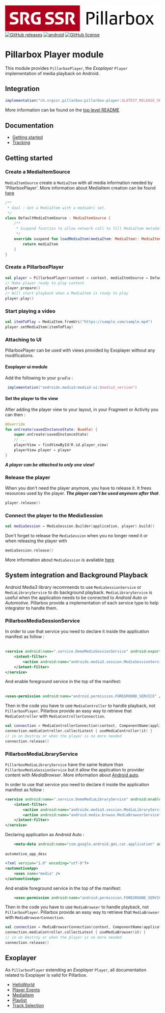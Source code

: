 [![Pillarbox logo](https://github.com/SRGSSR/pillarbox-apple/blob/main/docs/README-images/logo.jpg)](https://github.com/SRGSSR/pillarbox-android)
[![GitHub releases](https://img.shields.io/github/v/release/SRGSSR/pillarbox-android)](https://github.com/SRGSSR/pillarbox-android/releases)
[![android](https://img.shields.io/badge/android-21+-green)](https://github.com/SRGSSR/pillarbox-android)
[![GitHub license](https://img.shields.io/github/license/SRGSSR/pillarbox-android)](https://github.com/SRGSSR/pillarbox-android/blob/main/LICENSE)

# Pillarbox Player module

This module provides `PillarboxPlayer`, the _Exoplayer_ `Player` implementation of media playback on Android.

## Integration

```gradle
implementation("ch.srgssr.pillarbox:pillarbox-player:$LATEST_RELEASE_VERSION")
```

More information can be found on the [top level README](../docs/README.md)

## Documentation
- [Getting started](#getting-started)
- [Tracking](./MediaItemTracking)

## Getting started

### Create a MediaItemSource

`MediaItemSource` create a `MediaItem` with all media information needed by 'PillarboxPlayer'. More information about MediaItem creation can be
found [here](https://exoplayer.dev/media-items.html)

```kotlin
/**
 * Goal : Get a MediaItem with a mediaUri set.
 */
class DefaultMediaItemSource : MediaItemSource {
    /**
     * Suspend function to allow network call to fill MediaItem metadata and mediaUri if needed.
     */
    override suspend fun loadMediaItem(mediaItem: MediaItem): MediaItem {
        return mediaItem
    }
}
```

### Create a PillarboxPlayer

```kotlin
val player = PillarboxPlayer(context = context, mediaItemSource = DefaultMediaItemSource())
// Make player ready to play content
player.prepare()
// Will start playback when a MediaItem is ready to play
player.play() 
```

### Start playing a video

```kotlin
val itemToPlay = MediaItem.fromUri("https://sample.com/sample.mp4")
player.setMediaItem(itemToPlay)
```

### Attaching to UI

PillarboxPlayer can be used with views provided by Exoplayer without any modifications.

#### Exoplayer ui module

Add the following to your `gradle` :

```gradle
 implementation("androidx.media3:media3-ui:$media3_version")
```

#### Set the player to the view

After adding the player view to your layout, in your Fragment or Activity you can then :

```kotlin
@Override
fun onCreate(savedInstanceState: Bundle) {
    super.onCreate(savedInstanceState)
    // ...
    playerView = findViewById(R.id.player_view)
    playerView.player = player
}
```

**_A player can be attached to only one view!_**

### Release the player

When you don't need the player anymore, you have to release it. It frees resources used by the player. **_The player can't be used anymore after
that_**.

```kotlin
player.release()
```

### Connect the player to the MediaSession

```kotlin
val mediaSession = MediaSession.Builder(application, player).build()
```

Don't forget to release the `MediaSession` when you no longer need it or when releasing the player with

```kotlin
mediaSession.release()
```

More information about `MediaSession` is available [here](https://developer.android.com/guide/topics/media/media3/getting-started/mediasession)

## System integration and Background Playback

Android Media3 library recommends to use `MediaSessionService` or `MediaLibraryService` to do background playback. `MediaLibraryService` is useful
when the application needs to be connected to _Android Auto_ or _Automotive_. Pillarbox provide a implementation of each service type to help
integrator to handle them.

### PillarboxMediaSessionService

In order to use that service you need to declare it inside the application manifest as follow :

```xml

<service android:name=".service.DemoMediaSessionService" android:exported="true" android:foregroundServiceType="mediaPlayback">
    <intent-filter>
        <action android:name="androidx.media3.session.MediaSessionService" />
    </intent-filter>
</service>
```

And enable foreground service in the top of the manifest:

```xml

<uses-permission android:name="android.permission.FOREGROUND_SERVICE" />
```

Then in the code you have to use `MediaController` to handle playback, not `PillarboxPlayer`. Pillarbox provide an easy way to retrieve that
`MediaController` with `MediaControllerConnection`.

```kotlin
val connection = MediaControllerConnection(context, ComponentName(application, DemoMediaSessionService::class.java))
connection.mediaController.collectLatest { useMediaController(it) }
// in on Destroy or when the player is no more needed
connection.release()
```

### PillarboxMediaLibraryService

`PillarboxMediaLibraryService` have the same feature than `PillarboxMediaSessionService` but it allow the application to provider content with 
_MediaBrowser_. More information about [Android auto](https://developer.android.com/training/auto/audio/).

In order to use that service you need to declare it inside the application manifest as follow :

```xml
<service android:name=".service.DemoMediaLibraryService" android:enabled="true" android:exported="true" android:foregroundServiceType="mediaPlayback">
    <intent-filter>
        <action android:name="androidx.media3.session.MediaLibraryService" />
        <action android:name="android.media.browse.MediaBrowserService" />
    </intent-filter>
</service>
```

Declaring application as Android Auto :

```xml
    <meta-data android:name="com.google.android.gms.car.application" android:resource="@xml/automotive_app_desc" />
```

`automotive_app_desc`

```xml
<?xml version="1.0" encoding="utf-8"?>
<automotiveApp>
    <uses name="media" />
</automotiveApp>
```

And enable foreground service in the top of the manifest:

```xml
    <uses-permission android:name="android.permission.FOREGROUND_SERVICE" />
```

Then in the code you have to use `MediaBrowser` to handle playback, not `PillarboxPlayer`. Pillarbox provide an easy way to retrieve that
`MediaBrowser` with `MediaBrowserConnection`.

```kotlin
val connection = MediaBrowserConnection(context, ComponentName(application, DemoMediaLibraryService::class.java))
connection.mediaController.collectLatest { useMediaBrowser(it) }
// in on Destroy or when the player is no more needed
connection.release()
```

## Exoplayer

As `PillarboxPlayer` extending an _Exoplayer_ `Player`, all documentation related to Exoplayer is valid for Pillarbox.

- [HelloWorld](https://exoplayer.dev/hello-world.html)
- [Player Events](https://exoplayer.dev/listening-to-player-events.html)
- [MediaItem](https://exoplayer.dev/media-items.html)
- [Playlist](https://exoplayer.dev/playlists.html)
- [Track Selection](https://exoplayer.dev/track-selection.html)

